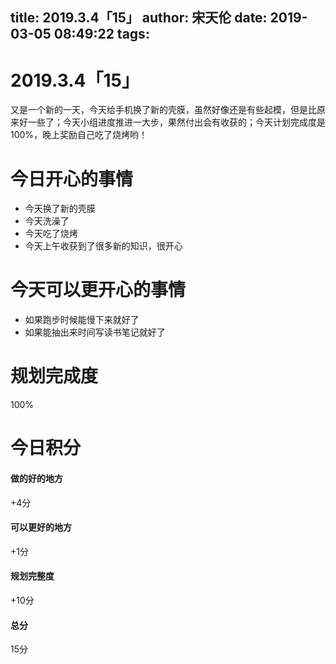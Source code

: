 title: 2019.3.4「15」
author: 宋天伦
date: 2019-03-05 08:49:22
tags:
---
# 2019.3.4「15」
又是一个新的一天，今天给手机换了新的壳膜，虽然好像还是有些起模，但是比原来好一些了；今天小组进度推进一大步，果然付出会有收获的；今天计划完成度是100%，晚上奖励自己吃了烧烤哟！

# 今日开心的事情
* 今天换了新的壳膜
* 今天洗澡了
* 今天吃了烧烤
* 今天上午收获到了很多新的知识，很开心


# 今天可以更开心的事情
* 如果跑步时候能慢下来就好了
* 如果能抽出来时间写读书笔记就好了

# 规划完成度
100%

# 今日积分
#### 做的好的地方
+4分
#### 可以更好的地方
+1分
#### 规划完整度
+10分
#### 总分
15分